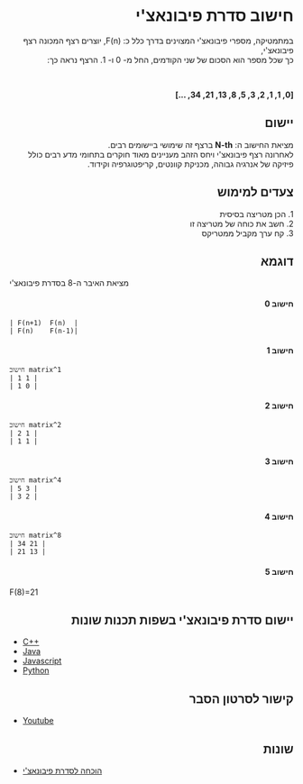 <h1 dir="rtl" text-align="right"> חישוב סדרת פיבונאצ'י</h1>

<div dir="rtl" text-align="right">
 
 במתמטיקה, מספרי פיבונאצ'י המצוינים בדרך כלל כ:
 F(n), יוצרים רצף המכונה רצף פיבונאצ'י,<br> 
 כך שכל מספר הוא הסכום של שני הקודמים, החל מ- 0 ו- 1. הרצף נראה כך:
 
 <br>
 
</div>

<p dir="rtl" text-align="center"><b>[0, 1, 1, 2, 3, 5, 8, 13, 21, 34, ...]</b></p>

<h2 dir="rtl" text-align="right"> יישום</h2>

<p dir="rtl" text-align="right">
מציאת החישוב ה: <b>N-th</b> ברצף זה שימושי ביישומים רבים.<br>
לאחרונה רצף פיבונאצ'י ויחס הזהב מעניינים מאוד חוקרים בתחומי מדע רבים כולל פיזיקה של אנרגיה גבוהה, מכניקת קוונטים, קריפטוגרפיה וקידוד.
</p>

<h2 dir="rtl" text-align="right"> צעדים למימוש</h2>

<p dir="rtl" text-align="right">
1. הכן מטריצה בסיסית <br>
2. חשב את כוחה של מטריצה זו<br>
3. קח ערך מקביל ממטריקס
</p>

<div text-align="center">

<h2 dir="rtl" text-align="right"> דוגמא</h2>

מציאת האיבר ה-8 בסדרת פיבונאצ'י

</div>

<h4 dir="rtl" text-align="right"> חישוב 0</h4>

```
| F(n+1)  F(n)  |
| F(n)    F(n-1)|
```

<h4 dir="rtl" text-align="right"> חישוב 1</h4>

```
חישוב matrix^1
| 1 1 |
| 1 0 |
```

<h4 dir="rtl" text-align="right"> חישוב 2</h4>

```
חישוב matrix^2
| 2 1 |
| 1 1 |
```

<h4 dir="rtl" text-align="right"> חישוב 3</h4>

```
חישוב matrix^4
| 5 3 |
| 3 2 |
```

<h4 dir="rtl" text-align="right"> חישוב 4</h4>

```
חישוב matrix^8
| 34 21 |
| 21 13 |
```

<h4 dir="rtl" text-align="right"> חישוב 5</h4>

F(8)=21

<h2 dir="rtl" text-align="right"> יישום סדרת פיבונאצ'י בשפות תכנות שונות</h2>

- [C++](https://github.com/TheAlgorithms/C-Plus-Plus/blob/master/math/fibonacci.cpp)
- [Java](https://github.com/TheAlgorithms/Java/blob/master/Maths/FibonacciNumber.java)
- [Javascript](https://github.com/TheAlgorithms/Javascript/blob/80c2dc85d714f73783f133964d6acd9b5625ddd9/Maths/Fibonacci.js)
- [Python](https://github.com/TheAlgorithms/Python/blob/master/maths/fibonacci.py)

<h2 dir="rtl" text-align="right"> קישור לסרטון הסבר</h2>

- [Youtube](https://www.youtube.com/watch?v=EEb6JP3NXBI)

<h2 dir="rtl" text-align="right">שונות</h2>

- [הוכחה לסדרת פיבונאצ'י](https://brilliant.org/wiki/fast-fibonacci-transform/)
